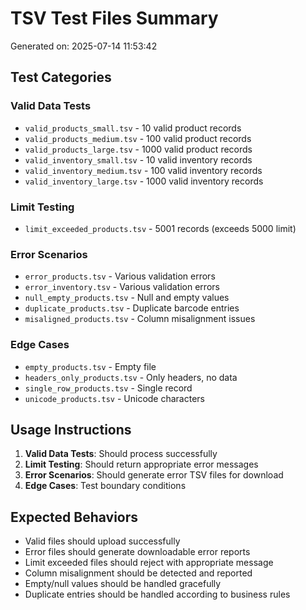 # TSV Test Files Summary

Generated on: 2025-07-14 11:53:42

## Test Categories

### Valid Data Tests
- `valid_products_small.tsv` - 10 valid product records
- `valid_products_medium.tsv` - 100 valid product records
- `valid_products_large.tsv` - 1000 valid product records
- `valid_inventory_small.tsv` - 10 valid inventory records
- `valid_inventory_medium.tsv` - 100 valid inventory records
- `valid_inventory_large.tsv` - 1000 valid inventory records

### Limit Testing
- `limit_exceeded_products.tsv` - 5001 records (exceeds 5000 limit)

### Error Scenarios
- `error_products.tsv` - Various validation errors
- `error_inventory.tsv` - Various validation errors
- `null_empty_products.tsv` - Null and empty values
- `duplicate_products.tsv` - Duplicate barcode entries
- `misaligned_products.tsv` - Column misalignment issues

### Edge Cases
- `empty_products.tsv` - Empty file
- `headers_only_products.tsv` - Only headers, no data
- `single_row_products.tsv` - Single record
- `unicode_products.tsv` - Unicode characters

## Usage Instructions

1. **Valid Data Tests**: Should process successfully
2. **Limit Testing**: Should return appropriate error messages
3. **Error Scenarios**: Should generate error TSV files for download
4. **Edge Cases**: Test boundary conditions

## Expected Behaviors

- Valid files should upload successfully
- Error files should generate downloadable error reports
- Limit exceeded files should reject with appropriate message
- Column misalignment should be detected and reported
- Empty/null values should be handled gracefully
- Duplicate entries should be handled according to business rules
